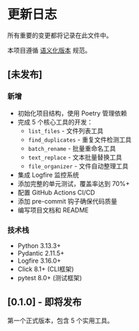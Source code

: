 # 更新日志

所有重要的变更都将记录在此文件中。

本项目遵循 [语义化版本](https://semver.org/lang/zh-CN/) 规范。

## [未发布]

### 新增
- 初始化项目结构，使用 Poetry 管理依赖
- 完成 5 个核心工具的开发：
  - `list_files` - 文件列表工具
  - `find_duplicates` - 重复文件检测工具
  - `batch_rename` - 批量重命名工具
  - `text_replace` - 文本批量替换工具
  - `file_organizer` - 文件自动整理工具
- 集成 Logfire 监控系统
- 添加完整的单元测试，覆盖率达到 70%+
- 配置 GitHub Actions CI/CD
- 添加 pre-commit 钩子确保代码质量
- 编写项目文档和 README

### 技术栈
- Python 3.13.3+
- Pydantic 2.11.5+
- Logfire 3.16.0+
- Click 8.1+ (CLI框架)
- pytest 8.0+ (测试框架)

## [0.1.0] - 即将发布

第一个正式版本，包含 5 个实用工具。
